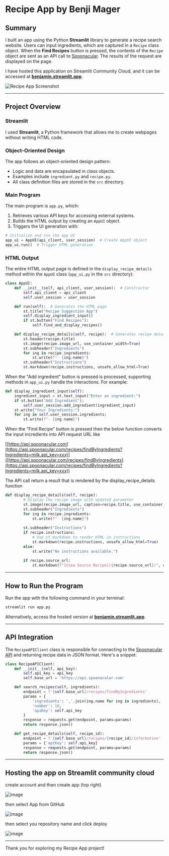 # Recipe App by Benji Mager

## Summary
I built an app using the Python **Streamlit** library to generate a recipe search website. Users can input ingredients, which are captured in a `Recipe` class object. When the **Find Recipes** button is pressed, the contents of the `Recipe` object are sent as an API call to [Spoonacular](https://api.spoonacular.com). The results of the request are displayed on the page.

I have hosted this application on Streamlit Community Cloud, and it can be accessed at **[benjamin.streamlit.app](https://benjamin.streamlit.app)**.

![Recipe App Screenshot](https://github.com/user-attachments/assets/1fb01aee-b654-4cad-9f1c-11ac6b7b51cf)

---

## Project Overview

### Streamlit
I used **Streamlit**, a Python framework that allows me to create webpages without writing HTML code.


### Object-Oriented Design
The app follows an object-oriented design pattern:
- Logic and data are encapsulated in class objects.
- Examples include `ingredient.py` and `recipe.py`.
- All class definition files are stored in the `src` directory.

### Main Program
The main program is `app.py`, which:
1. Retrieves various API keys for accessing external systems.
2. Builds the HTML output by creating an `AppUI` object.
3. Triggers the UI generation with:

```python
# Initialize and run the app UI
app_ui = AppUI(api_client, user_session)  # Create AppUI object
app_ui.run()  # Trigger HTML generation
```

### HTML Output
The entire HTML output page is defined in the `display_recipe_details` method within the `AppUI` class (`app_ui.py` in the `src` directory):

```python
class AppUI:
    def __init__(self, api_client, user_session):  # Constructor
        self.api_client = api_client
        self.user_session = user_session

    def run(self):  # Generates the HTML page
        st.title("Recipe Suggestion App")
        self.display_ingredient_input()
        if st.button("Find Recipes"):
            self.find_and_display_recipes()

    def display_recipe_details(self, recipe):  # Generates recipe details page
        st.header(recipe.title)
        st.image(recipe.image_url, use_container_width=True)
        st.subheader("Ingredients")
        for ing in recipe.ingredients:
            st.write(f"- {ing.name}")
        st.subheader("Instructions")
        st.markdown(recipe.instructions, unsafe_allow_html=True)
```

When the "Add ingredient" button is pressed is processed, supporting methods in `app_ui.py` handle the interactions. For example:

```python
def display_ingredient_input(self):
    ingredient_input = st.text_input("Enter an ingredient:")
    if st.button("Add Ingredient"):
        self.user_session.add_ingredient(ingredient_input)
    st.write("Your Ingredients:")
    for ing in self.user_session.ingredients:
        st.write(f"- {ing.name}")
```

When the "Find Recipe" button is pressed then the below function converts the input incredients into API request URL like

 [[https://api.spoonacular.com](https://api.spoonacular.com/recipes/findByIngredients?Ingredients=milk,api_key=xxx)]([https://api.spoonacular.com/recipes/findByIngredients](https://api.spoonacular.com/recipes/findByIngredients?Ingredients=milk,api_key=xxx))

The API call return a result that is rendered by the display_recipe_details function

```python
def display_recipe_details(self, recipe):
        # Display the recipe image with updated parameter
        st.image(recipe.image_url, caption=recipe.title, use_container_width=True)
        st.subheader("Ingredients")
        for ing in recipe.ingredients:
            st.write(f"- {ing.name}")
        
        st.subheader("Instructions")
        if recipe.instructions:
            # Use st.markdown to render HTML in instructions
            st.markdown(recipe.instructions, unsafe_allow_html=True)
        else:
            st.write("No instructions available.")
        
        if recipe.source_url:
            st.markdown(f"[View Source Recipe]({recipe.source_url})", unsafe_allow_html=True)
```




---

## How to Run the Program

Run the app with the following command in your terminal:
```bash
streamlit run app.py
```

Alternatively, access the hosted version at **[benjamin.streamlit.app](https://benjamin.streamlit.app)**.

---

## API Integration
The `RecipeAPIClient` class is responsible for connecting to the [Spoonacular API](https://api.spoonacular.com) and returning recipe data in JSON format. Here's a snippet:

```python
class RecipeAPIClient:
    def __init__(self, api_key):
        self.api_key = api_key
        self.base_url = 'https://api.spoonacular.com'

    def search_recipes(self, ingredients):
        endpoint = f'{self.base_url}/recipes/findByIngredients'
        params = {
            'ingredients': ','.join(ing.name for ing in ingredients),
            'number': 10,
            'apiKey': self.api_key
        }
        response = requests.get(endpoint, params=params)
        return response.json()

    def get_recipe_details(self, recipe_id):
        endpoint = f'{self.base_url}/recipes/{recipe_id}/information'
        params = {'apiKey': self.api_key}
        response = requests.get(endpoint, params=params)
        return response.json()
```

---
 ## Hosting the app on Streamlit community cloud

create account and then create app (top right)

![image](https://github.com/user-attachments/assets/ab8f4366-24d8-4b24-988e-916413afebdb)

then select App from GitHub

![image](https://github.com/user-attachments/assets/087f7fd9-9804-4bce-a25b-ab59efc9c5b0)

then select you repository name and click deploy

![image](https://github.com/user-attachments/assets/ce8acbc7-7072-44cb-a657-1c839a96f9be)




---

Thank you for exploring my Recipe App project!

